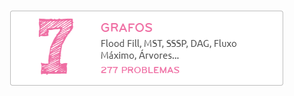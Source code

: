 ![Maratona de Programação](https://github.com/brunoalvesmo/bootcamp-maratona-de-programacao/blob/main/assets/images/grafos.png)


 